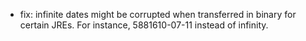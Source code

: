 * fix: infinite dates might be corrupted when transferred in binary for certain JREs. For instance, 5881610-07-11 instead of infinity.
